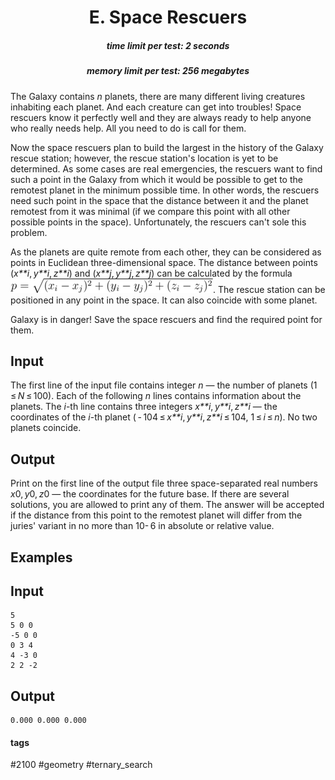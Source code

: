 <h1 style='text-align: center;'> E. Space Rescuers</h1>

<h5 style='text-align: center;'>time limit per test: 2 seconds</h5>
<h5 style='text-align: center;'>memory limit per test: 256 megabytes</h5>

The Galaxy contains *n* planets, there are many different living creatures inhabiting each planet. And each creature can get into troubles! Space rescuers know it perfectly well and they are always ready to help anyone who really needs help. All you need to do is call for them. 

Now the space rescuers plan to build the largest in the history of the Galaxy rescue station; however, the rescue station's location is yet to be determined. As some cases are real emergencies, the rescuers want to find such a point in the Galaxy from which it would be possible to get to the remotest planet in the minimum possible time. In other words, the rescuers need such point in the space that the distance between it and the planet remotest from it was minimal (if we compare this point with all other possible points in the space). Unfortunately, the rescuers can't sole this problem.

As the planets are quite remote from each other, they can be considered as points in Euclidean three-dimensional space. The distance between points (*x**i*, *y**i*, *z**i*) and (*x**j*, *y**j*, *z**j*) can be calculated by the formula ![](images/57a5138d10d34cd52c686032cd09167bffef7afe.png). The rescue station can be positioned in any point in the space. It can also coincide with some planet. 

Galaxy is in danger! Save the space rescuers and find the required point for them.

## Input

The first line of the input file contains integer *n* — the number of planets (1 ≤ *N* ≤ 100). Each of the following *n* lines contains information about the planets. The *i*-th line contains three integers *x**i*, *y**i*, *z**i* — the coordinates of the *i*-th planet ( - 104 ≤ *x**i*, *y**i*, *z**i* ≤ 104, 1 ≤ *i* ≤ *n*). No two planets coincide.

## Output

Print on the first line of the output file three space-separated real numbers *x*0, *y*0, *z*0 — the coordinates for the future base. If there are several solutions, you are allowed to print any of them. The answer will be accepted if the distance from this point to the remotest planet will differ from the juries' variant in no more than 10- 6 in absolute or relative value.

## Examples

## Input


```
5  
5 0 0  
-5 0 0  
0 3 4  
4 -3 0  
2 2 -2  

```
## Output


```
0.000 0.000 0.000  

```


#### tags 

#2100 #geometry #ternary_search 